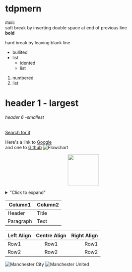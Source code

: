 # tdpmern
_italic_  
soft break by inserting double space at end of previous line  
**bold**

hard break by leaving blank line

*   bullited
*   list
    *   idented
    *   list  
1.  numbered
2.  list

#  header 1 - largest
######  header 6 -smallest

[Search for it](http:www.google.com)

Here's a link to [Google][google link]  
and one to [Github][github link]
![Flowchart](https://i.imgur.com/5IRsl27.png)

<p align="center">
<img width="100" height="100" src="https://s3.amazonaws.com/spectrumnews-web-assets/wp-content/uploads/2018/11/13154625/20181112-SHANK3monkey-844.jpg">
</p> 

<details>
<summary>"Click to expand"</summary>
this is hidden

Expand to show
</details>

| Column1     | Column2     |
| ----------- | ----------- |
| Header      | Title       |
| Paragraph   | Text        |

| Left Align  | Centre Align | Right Align   |
| :---        |    :----:    |          ---: |
| Row1        | Row1         | Row1          |
| Row2        | Row2         | Row2          |

![Manchester City][blue]
![Manchester United][red]

[google link]:http://www.google.com
[github link]:http://www.github.com
[blue]:https://cdn.images.express.co.uk/img/dynamic/footballteams/x256/20.png
[red]:https://icons.iconseeker.com/png/fullsize/soccer-teams/manchester-united-fc-logo.png
